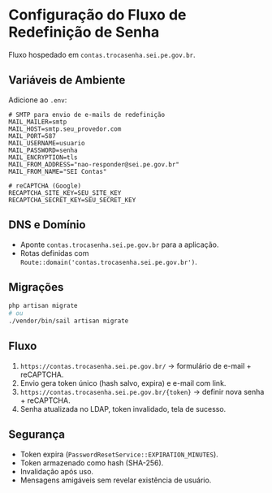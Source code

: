 # Configuração do Fluxo de Redefinição de Senha

Fluxo hospedado em `contas.trocasenha.sei.pe.gov.br`.

## Variáveis de Ambiente

Adicione ao `.env`:

```env
# SMTP para envio de e-mails de redefinição
MAIL_MAILER=smtp
MAIL_HOST=smtp.seu_provedor.com
MAIL_PORT=587
MAIL_USERNAME=usuario
MAIL_PASSWORD=senha
MAIL_ENCRYPTION=tls
MAIL_FROM_ADDRESS="nao-responder@sei.pe.gov.br"
MAIL_FROM_NAME="SEI Contas"

# reCAPTCHA (Google)
RECAPTCHA_SITE_KEY=SEU_SITE_KEY
RECAPTCHA_SECRET_KEY=SEU_SECRET_KEY
```

## DNS e Domínio

- Aponte `contas.trocasenha.sei.pe.gov.br` para a aplicação.
- Rotas definidas com `Route::domain('contas.trocasenha.sei.pe.gov.br')`.

## Migrações

```bash
php artisan migrate
# ou
./vendor/bin/sail artisan migrate
```

## Fluxo

1. `https://contas.trocasenha.sei.pe.gov.br/` → formulário de e-mail + reCAPTCHA.
2. Envio gera token único (hash salvo, expira) e e-mail com link.
3. `https://contas.trocasenha.sei.pe.gov.br/{token}` → definir nova senha + reCAPTCHA.
4. Senha atualizada no LDAP, token invalidado, tela de sucesso.

## Segurança

- Token expira (`PasswordResetService::EXPIRATION_MINUTES`).
- Token armazenado como hash (SHA-256).
- Invalidação após uso.
- Mensagens amigáveis sem revelar existência de usuário.
